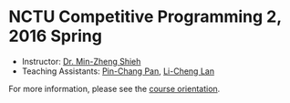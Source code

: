 # NCTU Competitive Programming 2, 2016 Spring

+   Instructor: [Dr. Min-Zheng Shieh](mailto:mzshieh@nctu.edu.tw)
+   Teaching Assistants: [Pin-Chang Pan](http://codeforces.com/profile/leopan0922), [Li-Cheng Lan](http://codeforces.com/profile/lclan)

For more information, please see the [course orientation](2016_cp2_orientation.pdf).

